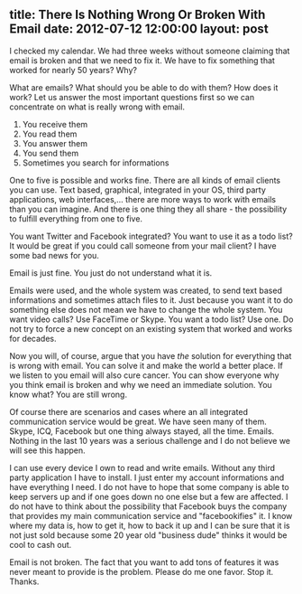 title: There Is Nothing Wrong Or Broken With Email
date: 2012-07-12 12:00:00
layout: post
---
I checked my calendar. We had three weeks without someone claiming that email is broken and that we need to fix it. We have to fix something that worked for nearly 50 years? Why? 
<!--MORE-->

What are emails? What should you be able to do with them? How does it work? Let us answer the most important questions first so we can concentrate on what is really wrong with email.

1. You receive them
2. You read them
3. You answer them
4. You send them
5. Sometimes you search for informations

One to five is possible and works fine. There are all kinds of email clients you can use. Text based, graphical, integrated in your OS, third party applications, web interfaces,… there are more ways to work with emails than you can imagine. And there is one thing they all share - the possibility to fulfill everything from one to five.

You want Twitter and Facebook integrated? You want to use it as a todo list? It would be great if you could call someone from your mail client? I have some bad news for you.

Email is just fine. You just do not understand what it is.

Emails were used, and the whole system was created, to send text based informations and sometimes attach files to it. Just because you want it to do something else does not mean we have to change the whole system. You want video calls? Use FaceTime or Skype. You want a todo list? Use one. Do not try to force a new concept on an existing system that worked and works for decades.

Now you will, of course, argue that you have *the* solution for everything that is wrong with email. You can solve it and make the world a better place. If we listen to you email will also cure cancer. You can show everyone why you think email is broken and why we need an immediate solution. You know what? You are still wrong.

Of course there are scenarios and cases where an all integrated communication service would be great. We have seen many of them. Skype, ICQ, Facebook but one thing always stayed, all the time. Emails. Nothing in the last 10 years was a serious challenge and I do not believe we will see this happen.

I can use every device I own to read and write emails. Without any third party application I have to install. I just enter my account informations and have everything I need. I do not have to hope that some company is able to keep servers up and if one goes down no one else but a few are affected. I do not have to think about the possibility that Facebook buys the company that provides my main communication service and "facebookifies" it. I know where my data is, how to get it, how to back it up and I can be sure that it is not just sold because some 20 year old "business dude" thinks it would be cool to cash out.

Email is not broken. The fact that you want to add tons of features it was never meant to provide is the problem. Please do me one favor. Stop it. Thanks.